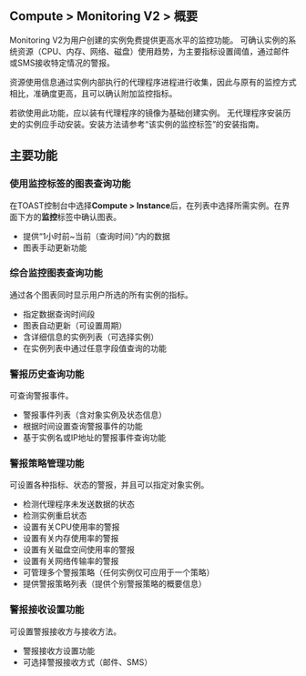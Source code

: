 ## Compute > Monitoring V2 > 概要

Monitoring V2为用户创建的实例免费提供更高水平的监控功能。
可确认实例的系统资源（CPU、内存、网络、磁盘）使用趋势，为主要指标设置阈值，通过邮件或SMS接收特定情况的警报。

资源使用信息通过实例内部执行的代理程序进程进行收集，因此与原有的监控方式相比，准确度更高，且可以确认附加监控指标。

若欲使用此功能，应以装有代理程序的镜像为基础创建实例。
无代理程序安装历史的实例应手动安装。安装方法请参考“该实例的监控标签”的安装指南。

## 主要功能


### 使用监控标签的图表查询功能
在TOAST控制台中选择**Compute > Instance**后，在列表中选择所需实例。在界面下方的**监控**标签中确认图表。

* 提供“1小时前~当前（查询时间）”内的数据
* 图表手动更新功能


### 综合监控图表查询功能
通过各个图表同时显示用户所选的所有实例的指标。

* 指定数据查询时间段
* 图表自动更新（可设置周期）
* 含详细信息的实例列表（可选择实例）
* 在实例列表中通过任意字段值查询的功能

### 警报历史查询功能
可查询警报事件。

* 警报事件列表（含对象实例及状态信息）
* 根据时间设置查询警报事件的功能
* 基于实例名或IP地址的警报事件查询功能

### 警报策略管理功能
可设置各种指标、状态的警报，并且可以指定对象实例。

* 检测代理程序未发送数据的状态
* 检测实例重启状态
* 设置有关CPU使用率的警报
* 设置有关内存使用率的警报
* 设置有关磁盘空间使用率的警报
* 设置有关网络传输率的警报
* 可管理多个警报策略（任何实例仅可应用于一个策略）
* 提供警报策略列表（提供个别警报策略的概要信息）

### 警报接收设置功能
可设置警报接收方与接收方法。

* 警报接收方设置功能
* 可选择警报接收方式（邮件、SMS）

